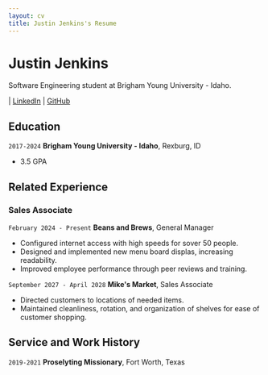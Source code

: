 ```yaml
---
layout: cv
title: Justin Jenkins's Resume
---
```

# Justin Jenkins
Software Engineering student at Brigham Young University - Idaho.

<div id="webaddress">
| <a href="https://www.linkedin.com/in/jjenkins0012/">LinkedIn</a>
| <a href="https://github.com/jenkinsJustin">GitHub</a>
</div>

## Education

`2017-2024`
__Brigham Young University - Idaho__, Rexburg, ID

- 3.5 GPA

## Related Experience

### Sales Associate

`February 2024 - Present`
__Beans and Brews__, General Manager

- Configured internet access with high speeds for sover 50 people.
- Designed and implemented new menu board displas, increasing readability. 
- Improved employee performance through peer reviews and training.

`September 2027 - April 2028`
__Mike's Market__, Sales Associate

- Directed customers to locations of needed items.
- Maintained cleanliness, rotation, and organization of shelves for ease of customer shopping.

## Service and Work History

`2019-2021`
__Proselyting Missionary__, Fort Worth, Texas



<!-- ### Footer

Last updated: December 6, 2022 -->


